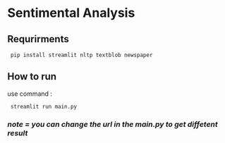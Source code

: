 # Sentimental Analysis

## Requrirments

     pip install streamlit nltp textblob newspaper

## How to run

use command :

     streamlit run main.py

### _note = you can change the url in the main.py to get diffetent result_
